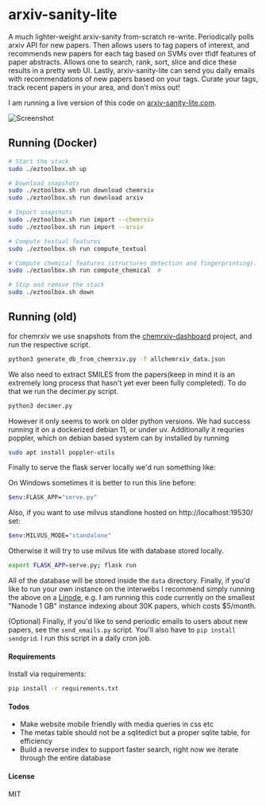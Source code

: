 
# arxiv-sanity-lite

A much lighter-weight arxiv-sanity from-scratch re-write. Periodically polls arxiv API for new papers. Then allows users to tag papers of interest, and recommends new papers for each tag based on SVMs over tfidf features of paper abstracts. Allows one to search, rank, sort, slice and dice these results in a pretty web UI. Lastly, arxiv-sanity-lite can send you daily emails with recommendations of new papers based on your tags. Curate your tags, track recent papers in your area, and don't miss out!

I am running a live version of this code on [arxiv-sanity-lite.com](https://arxiv-sanity-lite.com).

![Screenshot](screenshot.jpg)

## Running (Docker)
```sh
# Start the stack
sudo ./eztoolbox.sh up

# Download snapshots
sudo ./eztoolbox.sh run download chemrxiv
sudo ./eztoolbox.sh run download arxiv

# Import snapshots
sudo ./eztoolbox.sh run import --chemrxiv
sudo ./eztoolbox.sh run import --arxiv

# Compute textual features
sudo ./eztoolbox.sh run compute_textual

# Compute chemical features (structures detection and fingerprinting). Takes a lot time, but Ctrl+C is your friend
sudo ./eztoolbox.sh run compute_chemical  # 

# Stop and remove the stack
sudo ./eztoolbox.sh down
```

## Running (old)
for chemrxiv we use snapshots from the [chemrxiv-dashboard](https://github.com/chemrxiv-dashboard/chemrxiv-dashboard.github.io) project, and run the respective script.
```bash
python3 generate_db_from_chemrxiv.py -f allchemrxiv_data.json
```
We also need to extract SMILES from the papers(keep in mind it is an extremely long process that hasn't yet ever been fully completed).
To do that we run the decimer.py script.
```bash
python3 decimer.py
```
However it only seems to work on older python versions. We had success running it on a dockerized debian 11, or under uv.
Additionally it requries poppler, which on debian based system can by installed by running
```bash
sudo apt install poppler-utils
```
Finally to serve the flask server locally we'd run something like:

On Windows sometimes it is better to run this line before:
```bash
$env:FLASK_APP="serve.py"
```
Also, if you want to use milvus standlone hosted on http://localhost:19530/ set:
```bash
$env:MILVUS_MODE="standalone"
```
Otherwise it will try to use milvus lite with database stored locally.

```bash
export FLASK_APP=serve.py; flask run
```

All of the database will be stored inside the `data` directory. Finally, if you'd like to run your own instance on the interwebs I recommend simply running the above on a [Linode](https://www.linode.com), e.g. I am running this code currently on the smallest "Nanode 1 GB" instance indexing about 30K papers, which costs $5/month.

(Optional) Finally, if you'd like to send periodic emails to users about new papers, see the `send_emails.py` script. You'll also have to `pip install sendgrid`. I run this script in a daily cron job.

#### Requirements

 Install via requirements:

 ```bash
 pip install -r requirements.txt
 ```

#### Todos

- Make website mobile friendly with media queries in css etc
- The metas table should not be a sqlitedict but a proper sqlite table, for efficiency
- Build a reverse index to support faster search, right now we iterate through the entire database

#### License

MIT
